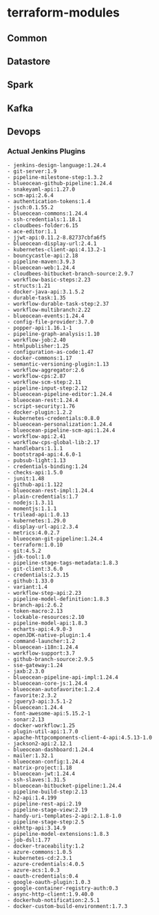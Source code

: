# terraform-modules

## Common
## Datastore
## Spark
## Kafka

## Devops

### Actual Jenkins Plugins
    - jenkins-design-language:1.24.4
    - git-server:1.9
    - pipeline-milestone-step:1.3.2
    - blueocean-github-pipeline:1.24.4
    - snakeyaml-api:1.27.0
    - scm-api:2.6.4
    - authentication-tokens:1.4
    - jsch:0.1.55.2
    - blueocean-commons:1.24.4
    - ssh-credentials:1.18.1
    - cloudbees-folder:6.15
    - ace-editor:1.1
    - jjwt-api:0.11.2-8.82737cbfa6f5
    - blueocean-display-url:2.4.1
    - kubernetes-client-api:4.13.2-1
    - bouncycastle-api:2.18
    - pipeline-maven:3.9.3
    - blueocean-web:1.24.4
    - cloudbees-bitbucket-branch-source:2.9.7
    - workflow-basic-steps:2.23
    - structs:1.21
    - docker-java-api:3.1.5.2
    - durable-task:1.35
    - workflow-durable-task-step:2.37
    - workflow-multibranch:2.22
    - blueocean-events:1.24.4
    - config-file-provider:3.7.0
    - popper-api:1.16.1-1
    - pipeline-graph-analysis:1.10
    - workflow-job:2.40
    - htmlpublisher:1.25
    - configuration-as-code:1.47
    - docker-commons:1.17
    - semantic-versioning-plugin:1.13
    - workflow-aggregator:2.6
    - workflow-cps:2.87
    - workflow-scm-step:2.11
    - pipeline-input-step:2.12
    - blueocean-pipeline-editor:1.24.4
    - blueocean-rest:1.24.4
    - script-security:1.76
    - docker-plugin:1.2.2
    - kubernetes-credentials:0.8.0
    - blueocean-personalization:1.24.4
    - blueocean-pipeline-scm-api:1.24.4
    - workflow-api:2.41
    - workflow-cps-global-lib:2.17
    - handlebars:1.1.1
    - bootstrap4-api:4.6.0-1
    - pubsub-light:1.13
    - credentials-binding:1.24
    - checks-api:1.5.0
    - junit:1.48
    - github-api:1.122
    - blueocean-rest-impl:1.24.4
    - plain-credentials:1.7
    - nodejs:1.3.11
    - momentjs:1.1.1
    - trilead-api:1.0.13
    - kubernetes:1.29.0
    - display-url-api:2.3.4
    - metrics:4.0.2.7
    - blueocean-git-pipeline:1.24.4
    - terraform:1.0.10
    - git:4.5.2
    - jdk-tool:1.0
    - pipeline-stage-tags-metadata:1.8.3
    - git-client:3.6.0
    - credentials:2.3.15
    - github:1.33.0
    - variant:1.4
    - workflow-step-api:2.23
    - pipeline-model-definition:1.8.3
    - branch-api:2.6.2
    - token-macro:2.13
    - lockable-resources:2.10
    - pipeline-model-api:1.8.3
    - echarts-api:4.9.0-3
    - openJDK-native-plugin:1.4
    - command-launcher:1.2
    - blueocean-i18n:1.24.4
    - workflow-support:3.7
    - github-branch-source:2.9.5
    - sse-gateway:1.24
    - jaxb:2.3.0
    - blueocean-pipeline-api-impl:1.24.4
    - blueocean-core-js:1.24.4
    - blueocean-autofavorite:1.2.4
    - favorite:2.3.2
    - jquery3-api:3.5.1-2
    - blueocean:1.24.4
    - font-awesome-api:5.15.2-1
    - sonar:2.13
    - docker-workflow:1.25
    - plugin-util-api:1.7.0
    - apache-httpcomponents-client-4-api:4.5.13-1.0
    - jackson2-api:2.12.1
    - blueocean-dashboard:1.24.4
    - mailer:1.32.1
    - blueocean-config:1.24.4
    - matrix-project:1.18
    - blueocean-jwt:1.24.4
    - ssh-slaves:1.31.5
    - blueocean-bitbucket-pipeline:1.24.4
    - pipeline-build-step:2.13
    - h2-api:1.4.199
    - pipeline-rest-api:2.19
    - pipeline-stage-view:2.19
    - handy-uri-templates-2-api:2.1.8-1.0
    - pipeline-stage-step:2.5
    - okhttp-api:3.14.9
    - pipeline-model-extensions:1.8.3
    - job-dsl:1.77
    - docker-traceability:1.2
    - azure-commons:1.0.5
    - kubernetes-cd:2.3.1
    - azure-credentials:4.0.5
    - azure-acs:1.0.3
    - oauth-credentials:0.4
    - google-oauth-plugin:1.0.3
    - google-container-registry-auth:0.3
    - async-http-client:1.9.40.0
    - dockerhub-notification:2.5.1
    - docker-custom-build-environment:1.7.3


